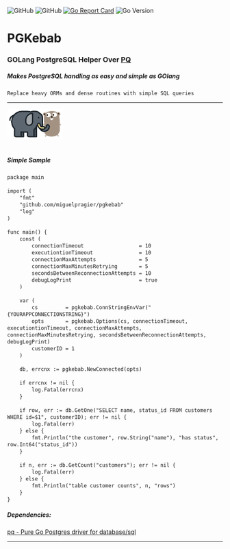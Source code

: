 ![GitHub](https://img.shields.io/github/license/mashape/apistatus.svg) ![GitHub](https://img.shields.io/badge/goDoc-Yes!-blue.svg) 
[![Go Report Card](https://goreportcard.com/badge/github.com/miguelpragier/pgkebab?update)](https://goreportcard.com/report/github.com/miguelpragier/pgkebab) 
![Go Version](https://img.shields.io/badge/GO%20version-%3E%3D1.13-blue)

# PGKebab
### GOLang PostgreSQL Helper Over [PQ](https://github.com/lib/pq/)
##### Makes PostgreSQL handling as easy and simple as GOlang
    Replace heavy ORMs and dense routines with simple SQL queries
---
![PGKebab](./etc/img/pgkebab.png "PGKebab")
<br>
<br>
<!-- [![Go Report Card](https://goreportcard.com/badge/github.com/miguelpragier/pgkebab )](https://goreportcard.com/report/github.com/miguelpragier/pgkebab) -->

##### Simple Sample
```golang
package main

import (
	"fmt"
	"github.com/miguelpragier/pgkebab"
	"log"
)

func main() {
	const (
		connectionTimeout                  = 10
		executiontionTimeout               = 10
		connectionMaxAttempts              = 5
		connectionMaxMinutesRetrying       = 5
		secondsBetweenReconnectionAttempts = 10
		debugLogPrint                      = true
	)

	var (
		cs         = pgkebab.ConnStringEnvVar("{YOURAPPCONNECTIONSTRING}")
		opts       = pgkebab.Options(cs, connectionTimeout, executiontionTimeout, connectionMaxAttempts, connectionMaxMinutesRetrying, secondsBetweenReconnectionAttempts, debugLogPrint)
		customerID = 1
	)

	db, errcnx := pgkebab.NewConnected(opts)

	if errcnx != nil {
		log.Fatal(errcnx)
	}

	if row, err := db.GetOne("SELECT name, status_id FROM customers WHERE id=$1", customerID); err != nil {
		log.Fatal(err)
	} else {
		fmt.Println("the customer", row.String("name"), "has status", row.Int64("status_id"))
	}

	if n, err := db.GetCount("customers"); err != nil {
		log.Fatal(err)
	} else {
		fmt.Println("table customer counts", n, "rows")
	}
}
```
##### Dependencies:
[pq - Pure Go Postgres driver for database/sql](https://github.com/lib/pq)
<br>

---
<!-- ![Requires.io](https://img.shields.io/requires/github.com/lib/pq) -->
